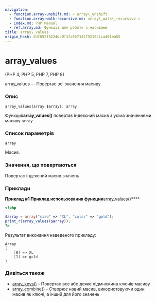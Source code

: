 ```yaml
---
navigation:
  - function.array-unshift.md: « array\_unshift
  - function.array-walk-recursive.md: array\_walk\_recursive »
  - index.md: PHP Manual
  - ref.array.md: Функції для роботи з масивами
title: array\_values
origin_hash: ddf652f5224dc9f1fa9671347921941ca401ea50
---
```

# array\_values

(PHP 4, PHP 5, PHP 7, PHP 8)

array\_values ​​— Повертає всі значення масиву

### Опис

```methodsynopsis
array_values(array $array): array
```

Функция**array\_values()** повертає індексний масив з усіма значеннями масиву `array`

### Список параметрів

`array`

Масив.

### Значення, що повертаються

Повертає індексний масив значень.

### Приклади

**Приклад #1 Приклад использования функции**array\_values()\*\*\*\*

```php
<?php

$array = array("size" => "XL", "color" => "gold");
print_r(array_values($array));
?>
```

Результат виконання наведеного прикладу:

```
Array
(
    [0] => XL
    [1] => gold
)
```

### Дивіться також

-   [array\_keys()](function.array-keys.md) \- Повертає все або деяке підмножина ключів масиву
-   [array\_combine()](function.array-combine.md) \- Створює новий масив, використовуючи один масив як ключі, а інший для його значень
